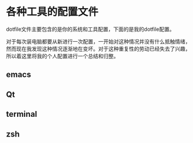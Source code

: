 # 各种工具的配置文件
dotfile文件主要包含的是你的系统和工具配置，下面的是我的dotfile配置。

对于每次装电脑都要从新进行一次配置，一开始对这种情况并没有什么抵触情绪，然而现在我发现这种情况逐渐地在变坏。对于这种重复性的劳动已经失去了兴趣，所以着这里将我的个人配置进行一个总结和归整。

## emacs


## Qt


## terminal


## zsh
